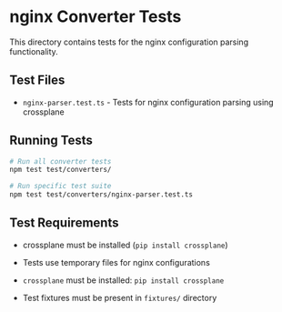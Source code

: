 # nginx Converter Tests

This directory contains tests for the nginx configuration parsing functionality.

## Test Files

- `nginx-parser.test.ts` - Tests for nginx configuration parsing using crossplane

## Running Tests

```bash
# Run all converter tests
npm test test/converters/

# Run specific test suite
npm test test/converters/nginx-parser.test.ts
```

## Test Requirements

- crossplane must be installed (`pip install crossplane`)
- Tests use temporary files for nginx configurations

- `crossplane` must be installed: `pip install crossplane`
- Test fixtures must be present in `fixtures/` directory
